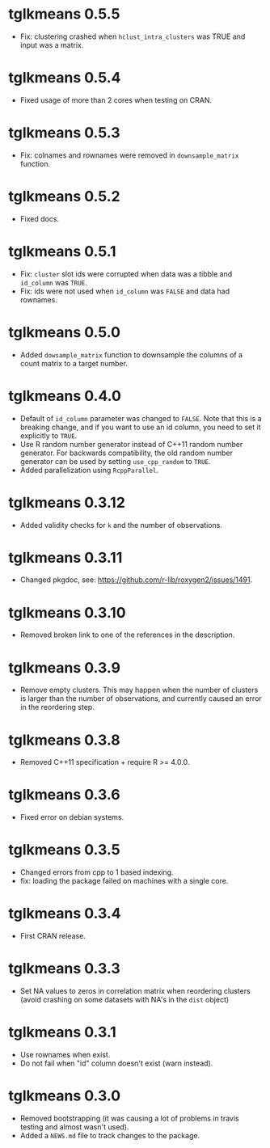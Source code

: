# tglkmeans 0.5.5 

* Fix: clustering crashed when `hclust_intra_clusters` was TRUE and input was a matrix. 

# tglkmeans 0.5.4

* Fixed usage of more than 2 cores when testing on CRAN. 

# tglkmeans 0.5.3

* Fix: colnames and rownames were removed in `downsample_matrix` function.

# tglkmeans 0.5.2

* Fixed docs. 

# tglkmeans 0.5.1

* Fix: `cluster` slot ids were corrupted when data was a tibble and `id_column` was `TRUE`.
* Fix: ids were not used when `id_column` was `FALSE` and data had rownames.

# tglkmeans 0.5.0

* Added `dowsample_matrix` function to downsample the columns of a count matrix to a target number. 

# tglkmeans 0.4.0

* Default of `id_column` parameter was changed to `FALSE`. Note that this is a breaking change, and if you want to use an id column, you need to set it explicitly to `TRUE`.
* Use R random number generator instead of C++11 random number generator. For backwards compatibility, the old random number generator can be used by setting `use_cpp_random` to `TRUE`.
* Added parallelization using `RcppParallel`. 

# tglkmeans 0.3.12

* Added validity checks for `k` and the number of observations. 

# tglkmeans 0.3.11

* Changed pkgdoc, see: https://github.com/r-lib/roxygen2/issues/1491.

# tglkmeans 0.3.10

* Removed broken link to one of the references in the description.

# tglkmeans 0.3.9

* Remove empty clusters. This may happen when the number of clusters is larger than the number of observations, and currently caused an error in the reordering step.

# tglkmeans 0.3.8

* Removed C++11 specification + require R >= 4.0.0.

# tglkmeans 0.3.6

* Fixed error on debian systems. 

# tglkmeans 0.3.5

* Changed errors from cpp to 1 based indexing.
* fix: loading the package failed on machines with a single core. 

# tglkmeans 0.3.4 

* First CRAN release.

# tglkmeans 0.3.3

* Set NA values to zeros in correlation matrix when reordering clusters 
(avoid crashing on some datasets with NA's in the `dist` object)

# tglkmeans 0.3.1

* Use rownames when exist.
* Do not fail when "id" column doesn't exist (warn instead).

# tglkmeans 0.3.0

* Removed bootstrapping (it was causing a lot of problems in travis testing and almost wasn't used).
* Added a `NEWS.md` file to track changes to the package.
